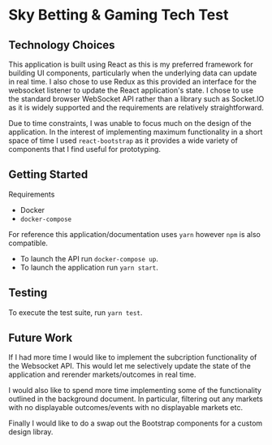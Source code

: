 # Sky Betting & Gaming Tech Test

## Technology Choices

This application is built using React as this is my preferred framework for building UI components, particularly when the underlying data can update in real time. I also chose to use Redux as this provided an interface for the websocket listener to update the React application's state. I chose to use the standard browser WebSocket API rather than a library such as Socket.IO as it is widely supported and the requirements are relatively straightforward.

Due to time constraints, I was unable to focus much on the design of the application. In the interest of implementing maximum functionality in a short space of time I used `react-bootstrap` as it provides a wide variety of components that I find useful for prototyping.

## Getting Started

Requirements

-   Docker
-   `docker-compose`

For reference this application/documentation uses `yarn` however `npm` is also compatible.

-   To launch the API run `docker-compose up`.
-   To launch the application run `yarn start`.

## Testing

To execute the test suite, run `yarn test`.

## Future Work

If I had more time I would like to implement the subcription functionality of the Websocket API. This would let me selectively update the state of the application and rerender markets/outcomes in real time.

I would also like to spend more time implementing some of the functionality outlined in the background document. In particular, filtering out any markets with no displayable outcomes/events with no displayable markets etc.

Finally I would like to do a swap out the Bootstrap components for a custom design libray.
